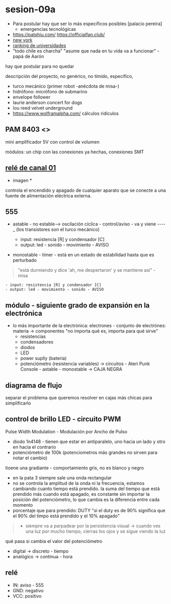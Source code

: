# sesion-09a

- Para postular hay que ser lo más específicos posibles [palacio pereira]
  - emergencias tecnológicas
- <https://patshiu.com/> <https://officialfan.club/>
- [new york](https://www.diaart.org/visit/visit-our-locations-sites/walter-de-maria-the-new-york-earth-room-new-york-united-states)
- [ranking de universidades](https://www.topuniversities.com/world-university-rankings)
- "todo chile es charcha" "asume que nada en tu vida va a funcionar" - papá de Aarón

hay que postular para no quedar

descripción del proyecto, no genérico, no tímido, específico,

- turco mecánico (primer robot -anécdota de misa-)
- hidrófono: micrófono de submarino
- envelope follower
- laurie anderson concert for dogs
- lou reed velvet underground
- <https://www.wolframalpha.com/> cálculos ridículos

## PAM 8403 <>

mini amplificador 5V con control de volumen

módulos: un chip con las conexiones ya hechas, conexiones SMT

## [relé de canal 01](https://afel.cl/products/rele-de-01-canal)

- imagen *

controla el encendido y apagado de cualquier aparato que se conecte a una fuente de alimentación eléctrica externa.

## 555

- astable - no estable--> oscilación cíclica - control/aviso - va y viene _-_-_-_-_ (los transistores son el turco mecánico)
  - input: resistencia [R] y condensador [C]
  - output: led - sonido - movimiento - AVISO

- monostable - timer - está en un estado de estabilidad hasta que es perturbado

> "está durmiendo y dice 'ah, me despertaron' y se mantiene así" - misa

    - input: resistencia [R] y condensador [C]
    - output: led - movimiento - sonido - AVISO

## módulo - siguiente grado de expansión en la electrónica

- lo más importante de la electrónica: electrones - conjunto de electrónes: materia -> componentes "no importa qué es, importa para qué sirve"
  - resistencias
  - condensadores
  - diodos
  - LED
  - power suplly (batería)
  - potenciómetro (resistencia variables)
-> circuitos - Ateri Punk Console - astable - monostable -> CAJA NEGRA

## diagrama de flujo

separar el problema que queremos resolver en cajas más chicas para simplificarlo

## control de brillo LED - circuito PWM

Pulse Width Modulation - Modulación por Ancho de Pulso

- diodo 1n4148 - tienen que estar en antiparalelo, uno hacia un lado y otro en hacia el contrario
- potenciómetro de 100k (potenciometros más grandes no sirven para notar el cambio)

tioene una gradiante - comportamiento gris, no es blanco y negro

- en la pata 3 siempre sale una onda rectangular
- no se controla la amplitud de la onda ni la frecuencia, estamos cambiando cuanto tiempo está prendido. la suma del tiempo que está prendido más cuando está apagado, es constante sin importar la posición del potenciómetro, lo que cambia es la diferencia entre cada momento
- porcentaje que para prendido: DUTY "si el duty es de 90% significa que el 90% del timpo está prendido y el 10% apagado"

> - siempre va a parpadear por la persistencia visual -> cuando ves una luz por mucho tiempo, cierras los ojos y se sigue viendo la luz

qué pasa si cambia el valor del potenciómetro

- digital -> discreto - tiempo
- analógico -> continua - hora

## relé

- IN: aviso - 555
- GND: negativo
- VCC: positivo
